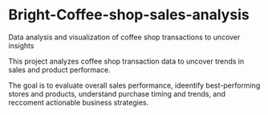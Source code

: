 # Bright-Coffee-shop-sales-analysis
Data analysis and visualization of coffee shop transactions to uncover insights

This project analyzes coffee shop transaction data to uncover trends in sales and product performace.

The goal is to evaluate overall sales performance, ideentify best-performing stores and products, understand purchase timing and trends, and reccoment actionable business strategies.
